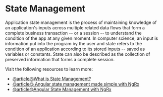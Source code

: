 # State Management

Application state management is the process of maintaining knowledge of an application's inputs across multiple related data flows that form a complete business transaction -- or a session -- to understand the condition of the app at any given moment. In computer science, an input is information put into the program by the user and state refers to the condition of an application according to its stored inputs -- saved as variables or constants. State can also be described as the collection of preserved information that forms a complete session.

Visit the following resources to learn more:

- [@article@What is State Management?](https://www.techtarget.com/searchapparchitecture/definition/state-management)
- [@article@ Angular state management made simple with NgRx](https://blog.logrocket.com/angular-state-management-made-simple-with-ngrx/)
- [@article@Angular State Management with NgRx](https://www.syncfusion.com/blogs/post/angular-state-management-with-ngrx.aspx)
